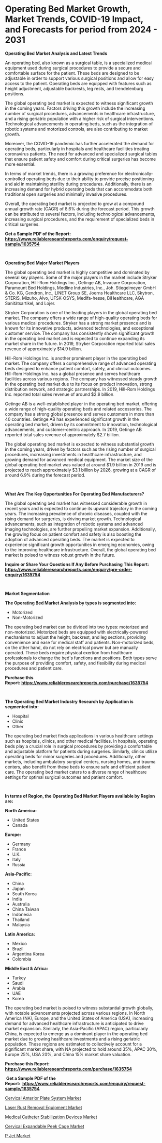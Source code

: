<p><h1>Operating Bed Market Growth, Market Trends, COVID-19 Impact, and Forecasts for period from 2024 - 2031</h1></p><p><strong>Operating Bed Market Analysis and Latest Trends</strong></p>
<p><p>An operating bed, also known as a surgical table, is a specialized medical equipment used during surgical procedures to provide a secure and comfortable surface for the patient. These beds are designed to be adjustable in order to support various surgical positions and allow for easy access to the patient. Operating beds are equipped with features such as height adjustment, adjustable backrests, leg rests, and trendelenburg positions.</p><p>The global operating bed market is expected to witness significant growth in the coming years. Factors driving this growth include the increasing number of surgical procedures, advancements in healthcare infrastructure, and a rising geriatric population with a higher risk of surgical interventions. Technological advancements in operating beds, such as the integration of robotic systems and motorized controls, are also contributing to market growth.</p><p>Moreover, the COVID-19 pandemic has further accelerated the demand for operating beds, particularly in hospitals and healthcare facilities treating coronavirus patients. The need for advanced and specialized surgical tables that ensure patient safety and comfort during critical surgeries has become more essential.</p><p>In terms of market trends, there is a growing preference for electronically-controlled operating beds due to their ability to provide precise positioning and aid in maintaining sterility during procedures. Additionally, there is an increasing demand for hybrid operating beds that can accommodate both traditional open surgeries and minimally invasive procedures.</p><p>Overall, the operating bed market is projected to grow at a compound annual growth rate (CAGR) of 8.6% during the forecast period. This growth can be attributed to several factors, including technological advancements, increasing surgical procedures, and the requirement of specialized beds in critical surgeries.</p></p>
<p><strong>Get a Sample PDF of the Report:&nbsp; <a href="https://www.reliableresearchreports.com/enquiry/request-sample/1635754">https://www.reliableresearchreports.com/enquiry/request-sample/1635754</a></strong></p>
<p>&nbsp;</p>
<p><strong>Operating Bed Major Market Players</strong></p>
<p><p>The global operating bed market is highly competitive and dominated by several key players. Some of the major players in the market include Stryker Corporation, Hill-Rom Holdings Inc., Getinge AB, Invacare Corporation, Paramount Bed Holdings, Medline Industries, Inc., Joh. Stiegelmeyer GmbH & Co. KG, Gendron, Inc., LINET Group SE, Joerns Healthcare LLC, Skytron, STERIS, Mizuho, Alvo, UFSK-OSYS, Medifa-hesse, BiHealthcare, AGA Sanitätsartikel, and Lojer.</p><p>Stryker Corporation is one of the leading players in the global operating bed market. The company offers a wide range of high-quality operating beds for various medical procedures. Stryker has a strong market presence and is known for its innovative products, advanced technologies, and exceptional customer service. The company has consistently shown significant growth in the operating bed market and is expected to continue expanding its market share in the future. In 2019, Stryker Corporation reported total sales revenue of approximately $14.9 billion.</p><p>Hill-Rom Holdings Inc. is another prominent player in the operating bed market. The company offers a comprehensive range of advanced operating beds designed to enhance patient comfort, safety, and clinical outcomes. Hill-Rom Holdings Inc. has a global presence and serves healthcare facilities across various regions. The company has witnessed steady growth in the operating bed market due to its focus on product innovation, strong distribution network, and strategic partnerships. In 2019, Hill-Rom Holdings Inc. reported total sales revenue of around $2.9 billion.</p><p>Getinge AB is a well-established player in the operating bed market, offering a wide range of high-quality operating beds and related accessories. The company has a strong global presence and serves customers in more than 40 countries. Getinge AB has experienced significant growth in the operating bed market, driven by its commitment to innovation, technological advancements, and customer-centric approach. In 2019, Getinge AB reported total sales revenue of approximately $2.7 billion.</p><p>The global operating bed market is expected to witness substantial growth in the coming years, driven by factors such as the rising number of surgical procedures, increasing investments in healthcare infrastructure, and growing demand for advanced medical equipment. The market size of the global operating bed market was valued at around $1.9 billion in 2019 and is projected to reach approximately $3.1 billion by 2026, growing at a CAGR of around 6.9% during the forecast period.</p></p>
<p>&nbsp;</p>
<p><strong>What Are The Key Opportunities For Operating Bed Manufacturers?</strong></p>
<p><p>The global operating bed market has witnessed considerable growth in recent years and is expected to continue its upward trajectory in the coming years. The increasing prevalence of chronic diseases, coupled with the rising demand for surgeries, is driving market growth. Technological advancements, such as integration of robotic systems and advanced imaging technologies, are further propelling market expansion. Additionally, the growing focus on patient comfort and safety is also boosting the adoption of advanced operating beds. The market is expected to experience significant growth opportunities in emerging economies, owing to the improving healthcare infrastructure. Overall, the global operating bed market is poised to witness robust growth in the future.</p></p>
<p><strong>Inquire or Share Your Questions If Any Before Purchasing This Report: <a href="https://www.reliableresearchreports.com/enquiry/pre-order-enquiry/1635754">https://www.reliableresearchreports.com/enquiry/pre-order-enquiry/1635754</a></strong></p>
<p>&nbsp;</p>
<p><strong>Market Segmentation</strong></p>
<p><strong>The Operating Bed Market Analysis by types is segmented into:</strong></p>
<p><ul><li>Motorized</li><li>Non-Motorized</li></ul></p>
<p><p>The operating bed market can be divided into two types: motorized and non-motorized. Motorized beds are equipped with electrically-powered mechanisms to adjust the height, backrest, and leg sections, providing convenience and ease for medical staff and patients. Non-motorized beds, on the other hand, do not rely on electrical power but are manually operated. These beds require physical exertion from healthcare professionals to change the bed's functions and positions. Both types serve the purpose of providing comfort, safety, and flexibility during medical procedures and patient care.</p></p>
<p><strong>Purchase this Report:&nbsp;<a href="https://www.reliableresearchreports.com/purchase/1635754">https://www.reliableresearchreports.com/purchase/1635754</a></strong></p>
<p>&nbsp;</p>
<p><strong>The Operating Bed Market Industry Research by Application is segmented into:</strong></p>
<p><ul><li>Hospital</li><li>Clinic</li><li>Other</li></ul></p>
<p><p>The operating bed market finds applications in various healthcare settings such as hospitals, clinics, and other medical facilities. In hospitals, operating beds play a crucial role in surgical procedures by providing a comfortable and adjustable platform for patients during surgeries. Similarly, clinics utilize operating beds for minor surgeries and procedures. Additionally, other markets, including ambulatory surgical centers, nursing homes, and trauma centers, also benefit from these beds to ensure safe and efficient patient care. The operating bed market caters to a diverse range of healthcare settings for optimal surgical outcomes and patient comfort.</p></p>
<p>&nbsp;</p>
<p><strong>In terms of Region, the Operating Bed Market Players available by Region are:</strong></p>
<p>
    <p> <strong> North America: </strong>
        <ul>
            <li>United States</li>
            <li>Canada</li>
        </ul>
        </p> 
    <p> <strong> Europe: </strong>
        <ul>
            <li>Germany</li>
            <li>France</li>
            <li>U.K.</li>
            <li>Italy</li>
            <li>Russia</li>
        </ul>
        </p> 
    <p> <strong> Asia-Pacific: </strong>
        <ul>
            <li>China</li>
            <li>Japan</li>
            <li>South Korea</li>
            <li>India</li>
            <li>Australia</li>
            <li>China Taiwan</li>
            <li>Indonesia</li>
            <li>Thailand</li>
            <li>Malaysia</li>
        </ul>
        </p> 
    <p> <strong> Latin America: </strong>
        <ul>
            <li>Mexico</li>
            <li>Brazil</li>
            <li>Argentina Korea</li>
            <li>Colombia</li>
        </ul>
        </p> 
    <p> <strong> Middle East & Africa: </strong>
        <ul>
            <li>Turkey</li>
            <li>Saudi</li>
            <li>Arabia</li>
            <li>UAE</li>
            <li>Korea</li>
        </ul>
    </p>
    </p>
<p><p>The operating bed market is poised to witness substantial growth globally, with notable advancements projected across various regions. In North America (NA), Europe, and the United States of America (USA), increasing demand for advanced healthcare infrastructure is anticipated to drive market expansion. Similarly, the Asia-Pacific (APAC) region, particularly China, is expected to emerge as a dominant player in the operating bed market due to growing healthcare investments and a rising geriatric population. These regions are estimated to collectively account for a significant market share, with NA projected to hold around 35%, APAC 30%, Europe 25%, USA 20%, and China 15% market share valuation.</p></p>
<p><strong>Purchase this Report: <a href="https://www.reliableresearchreports.com/purchase/1635754">https://www.reliableresearchreports.com/purchase/1635754</a></strong></p>
<p>&nbsp;<strong>Get a Sample PDF of the Report:&nbsp;&nbsp;<a href="https://www.reliableresearchreports.com/enquiry/request-sample/1635754">https://www.reliableresearchreports.com/enquiry/request-sample/1635754</a></strong></p>
<p><strong></strong></p>
<p><p><a href="https://medium.com/@ssantosh15121999/cervical-anterior-plate-system-market-furnishes-information-on-market-share-market-trends-and-52a54d5c7dc0">Cervical Anterior Plate System Market</a></p><p><a href="https://github.com/rahu1502/Market-Research-Report-List-2/blob/main/laser-rust-removal-equipment-market.md">Laser Rust Removal Equipment Market</a></p><p><a href="https://medium.com/@ssantosh15121999/medical-catheter-stabilization-devices-market-analysis-its-cagr-market-segmentation-and-global-74d4e1315690">Medical Catheter Stabilization Devices Market</a></p><p><a href="https://medium.com/@ssantosh15121999/cervical-expandable-peek-cage-market-exploring-market-share-market-trends-and-future-growth-730ae39a2511">Cervical Expandable Peek Cage Market</a></p><p><a href="https://github.com/rahu1505/Market-Research-Report-List-2/blob/main/p-jet-market.md">P Jet Market</a></p></p>